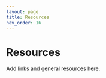 ```yaml
---
layout: page
title: Resources
nav_order: 16
---
```


# Resources
Add links and general resources here.
